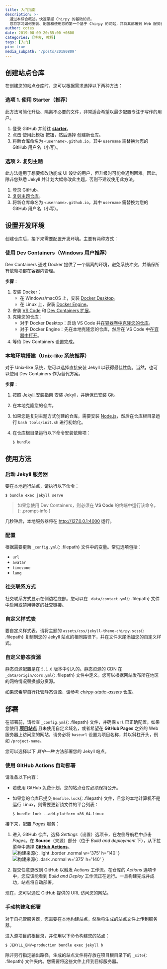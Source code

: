 ```yaml
---
title: 入门指南  
description: >-  
  通过本综合概述，快速掌握 Chirpy 的基础知识。  
  您将学习如何安装、配置和使用您的第一个基于 Chirpy 的网站，并将其部署到 Web 服务器。  
author: cotes  
date: 2019-08-09 20:55:00 +0800  
categories: [博客, 教程]  
tags: [入门]  
pin: true  
media_subpath: '/posts/20180809'  
---
```


## 创建站点仓库  

在创建您的站点仓库时，您可以根据需求选择以下两种方法：  

### 选项 1. 使用 Starter（推荐）  

此方法可简化升级、隔离不必要的文件，非常适合希望以最少配置专注于写作的用户。  

1. 登录 GitHub 并前往 [**starter**][starter]。  
2. 点击 <kbd>使用此模板</kbd> 按钮，然后选择 <kbd>创建新仓库</kbd>。  
3. 将新仓库命名为 `<username>.github.io`，其中 `username` 需替换为您的 GitHub 用户名（小写）。  

### 选项 2. 复刻主题  

此方法适用于想要修改功能或 UI 设计的用户，但升级时可能会遇到困难。因此，除非您熟悉 Jekyll 并计划大幅修改此主题，否则不建议使用此方法。  

1. 登录 GitHub。  
2. [复刻主题仓库](https://github.com/cotes2020/jekyll-theme-chirpy/fork)。  
3. 将新仓库命名为 `<username>.github.io`，其中 `username` 需替换为您的 GitHub 用户名（小写）。  

## 设置开发环境  

创建仓库后，接下来需要配置开发环境。主要有两种方式：  

### 使用 Dev Containers（Windows 用户推荐）  

Dev Containers 通过 Docker 提供了一个隔离的环境，避免系统冲突，并确保所有依赖项都在容器内管理。  

**步骤**：  

1. 安装 Docker：  
   - 在 Windows/macOS 上，安装 [Docker Desktop][docker-desktop]。  
   - 在 Linux 上，安装 [Docker Engine][docker-engine]。  
2. 安装 [VS Code][vscode] 和 [Dev Containers 扩展][dev-containers]。  
3. 克隆您的仓库：  
   - 对于 Docker Desktop：启动 VS Code 并[在容器卷中克隆您的仓库][dc-clone-in-vol]。  
   - 对于 Docker Engine：先在本地克隆您的仓库，然后在 VS Code 中[在容器中打开][dc-open-in-container]。  
4. 等待 Dev Containers 设置完成。  

### 本地环境搭建（Unix-like 系统推荐）  

对于 Unix-like 系统，您可以选择直接安装 Jekyll 以获得最佳性能。当然，也可以使用 Dev Containers 作为替代方案。  

**步骤**：  

1. 按照 [Jekyll 安装指南](https://jekyllrb.com/docs/installation/) 安装 Jekyll，并确保已安装 [Git](https://git-scm.com/)。  
2. 在本地克隆您的仓库。  
3. 如果您是复刻主题方式创建的仓库，需要安装 [Node.js][nodejs]，然后在仓库根目录运行 `bash tools/init.sh` 进行初始化。  
4. 在仓库根目录运行以下命令安装依赖项：  

   ```terminal
   $ bundle
   ```  

## 使用方法  

### 启动 Jekyll 服务器  

要在本地运行站点，请执行以下命令：  

```terminal
$ bundle exec jekyll serve
```  

> 如果您使用 Dev Containers，则必须在 **VS Code** 的终端中运行该命令。  
{: .prompt-info }  

几秒钟后，本地服务器将在 <http://127.0.0.1:4000> 运行。  

### 配置  

根据需要更新 `_config.yml`{: .filepath} 文件中的变量。常见选项包括：  

- `url`  
- `avatar`  
- `timezone`  
- `lang`  

### 社交联系方式  

社交联系方式显示在侧边栏底部。您可以在 `_data/contact.yml`{: .filepath} 文件中启用或禁用特定的社交链接。  

### 自定义样式表  

要自定义样式表，请将主题的 `assets/css/jekyll-theme-chirpy.scss`{: .filepath} 复制到您的 Jekyll 站点的相同路径下，并在文件末尾添加您的自定义样式。  

### 自定义静态资源  

静态资源配置是在 `5.1.0` 版本中引入的。静态资源的 CDN 在 `_data/origin/cors.yml`{: .filepath} 文件中定义。您可以根据网站发布所在地区的网络情况替换部分资源。  

如果您希望自行托管静态资源，请参考 [_chirpy-static-assets_](https://github.com/cotes2020/chirpy-static-assets#readme) 仓库。  

## 部署  

在部署前，请检查 `_config.yml`{: .filepath} 文件，并确保 `url` 已正确配置。如果您使用 [**项目站点**](https://help.github.com/en/github/working-with-github-pages/about-github-pages#types-of-github-pages-sites) 且未使用自定义域名，或者希望在 **GitHub Pages** 之外的 Web 服务器上访问您的网站，请务必将 `baseurl` 设置为项目名称，并以斜杠开头，例如 `/project-name`。  

您可以选择以下 _其中一种_ 方法部署您的 Jekyll 站点。  

### 使用 GitHub Actions 自动部署  

请准备以下内容：  

- 若使用 GitHub 免费计划，您的站点仓库必须保持公开。  
- 如果您的仓库已提交 `Gemfile.lock`{: .filepath} 文件，且您的本地计算机不是运行 Linux，则需要更新锁文件的平台列表：  

  ```console
  $ bundle lock --add-platform x86_64-linux
  ```  

接下来，配置 _Pages_ 服务：  

1. 进入 GitHub 仓库，选择 _Settings_（设置）选项卡，在左侧导航栏中点击 _Pages_。在 **Source**（来源）部分（位于 _Build and deployment_ 下），从下拉菜单中选择 [**GitHub Actions**][pages-workflow-src]。  
   ![构建来源](pages-source-light.png){: .light .border .normal w='375' h='140' }  
   ![构建来源](pages-source-dark.png){: .dark .normal w='375' h='140' }  

2. 提交任意更改到 GitHub 以触发 _Actions_ 工作流。在仓库的 _Actions_ 选项卡中，您应该能看到 _Build and Deploy_ 工作流正在运行。一旦构建完成并成功，站点将自动部署。  

现在，您可以通过 GitHub 提供的 URL 访问您的网站。  

### 手动构建和部署  

对于自托管服务器，您需要在本地构建站点，然后将生成的站点文件上传到服务器。  

进入源项目的根目录，并使用以下命令构建您的站点：  

```console
$ JEKYLL_ENV=production bundle exec jekyll b
```  

除非另行指定输出路径，生成的站点文件将存放在项目根目录下的 `_site`{: .filepath} 文件夹内。您需要将这些文件上传到目标服务器。  

[nodejs]: https://nodejs.org/  
[starter]: https://github.com/cotes2020/chirpy-starter  
[pages-workflow-src]: https://docs.github.com/en/pages/getting-started-with-github-pages/configuring-a-publishing-source-for-your-github-pages-site#publishing-with-a-custom-github-actions-workflow  
[docker-desktop]: https://www.docker.com/products/docker-desktop/  
[docker-engine]: https://docs.docker.com/engine/install/  
[vscode]: https://code.visualstudio.com/  
[dev-containers]: https://marketplace.visualstudio.com/items?itemName=ms-vscode-remote.remote-containers  
[dc-clone-in-vol]: https://code.visualstudio.com/docs/devcontainers/containers#_quick-start-open-a-git-repository-or-github-pr-in-an-isolated-container-volume  
[dc-open-in-container]: https://code.visualstudio.com/docs/devcontainers/containers#_quick-start-open-an-existing-folder-in-a-container  

